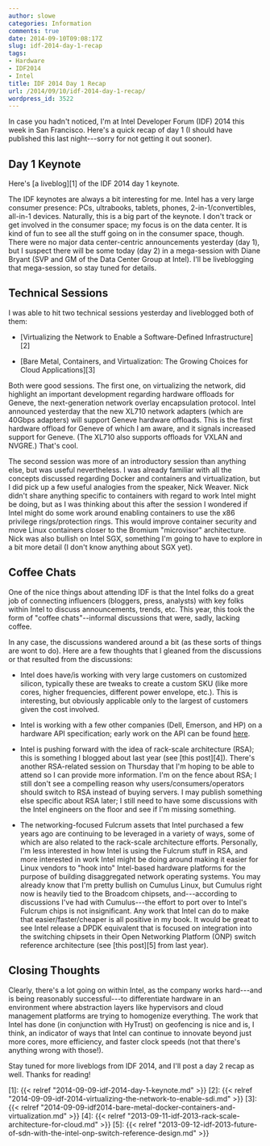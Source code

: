 ```yaml
---
author: slowe
categories: Information
comments: true
date: 2014-09-10T09:08:17Z
slug: idf-2014-day-1-recap
tags:
- Hardware
- IDF2014
- Intel
title: IDF 2014 Day 1 Recap
url: /2014/09/10/idf-2014-day-1-recap/
wordpress_id: 3522
---
```


In case you hadn't noticed, I'm at Intel Developer Forum (IDF) 2014 this week in San Francisco. Here's a quick recap of day 1 (I should have published this last night---sorry for not getting it out sooner).

## Day 1 Keynote

Here's [a liveblog][1] of the IDF 2014 day 1 keynote.

The IDF keynotes are always a bit interesting for me. Intel has a very large consumer presence: PCs, ultrabooks, tablets, phones, 2-in-1/convertibles, all-in-1 devices. Naturally, this is a big part of the keynote. I don't track or get involved in the consumer space; my focus is on the data center. It is kind of fun to see all the stuff going on in the consumer space, though. There were no major data center-centric announcements yesterday (day 1), but I suspect there will be some today (day 2) in a mega-session with Diane Bryant (SVP and GM of the Data Center Group at Intel). I'll be liveblogging that mega-session, so stay tuned for details.

## Technical Sessions

I was able to hit two technical sessions yesterday and liveblogged both of them:

* [Virtualizing the Network to Enable a Software-Defined Infrastructure][2]

* [Bare Metal, Containers, and Virtualization: The Growing Choices for Cloud Applications][3]

Both were good sessions. The first one, on virtualizing the network, did highlight an important development regarding hardware offloads for Geneve, the next-generation network overlay encapsulation protocol. Intel announced yesterday that the new XL710 network adapters (which are 40Gbps adapters) will support Geneve hardware offloads. This is the first hardware offload for Geneve of which I am aware, and it signals increased support for Geneve. (The XL710 also supports offloads for VXLAN and NVGRE.) That's cool.

The second session was more of an introductory session than anything else, but was useful nevertheless. I was already familiar with all the concepts discussed regarding Docker and containers and virtualization, but I did pick up a few useful analogies from the speaker, Nick Weaver. Nick didn't share anything specific to containers with regard to work Intel might be doing, but as I was thinking about this after the session I wondered if Intel might do some work around enabling containers to use the x86 privilege rings/protection rings. This would improve container security and move Linux containers closer to the Bromium "microvisor" architecture. Nick was also bullish on Intel SGX, something I'm going to have to explore in a bit more detail (I don't know anything about SGX yet).

## Coffee Chats

One of the nice things about attending IDF is that the Intel folks do a great job of connecting influencers (bloggers, press, analysts) with key folks within Intel to discuss announcements, trends, etc. This year, this took the form of "coffee chats"--informal discussions that were, sadly, lacking coffee.

In any case, the discussions wandered around a bit (as these sorts of things are wont to do). Here are a few thoughts that I gleaned from the discussions or that resulted from the discussions:

* Intel does have/is working with very large customers on customized silicon, typically these are tweaks to create a custom SKU (like more cores, higher frequencies, different power envelope, etc.). This is interesting, but obviously applicable only to the largest of customers given the cost involved.

* Intel is working with a few other companies (Dell, Emerson, and HP) on a hardware API specification; early work on the API can be found [here](http://www.redfishspecification.org).

* Intel is pushing forward with the idea of rack-scale architecture (RSA); this is something I blogged about last year (see [this post][4]). There's another RSA-related session on Thursday that I'm hoping to be able to attend so I can provide more information. I'm on the fence about RSA; I still don't see a compelling reason why users/consumers/operators should switch to RSA instead of buying servers. I may publish something else specific about RSA later; I still need to have some discussions with the Intel engineers on the floor and see if I'm missing something.

* The networking-focused Fulcrum assets that Intel purchased a few years ago are continuing to be leveraged in a variety of ways, some of which are also related to the rack-scale architecture efforts. Personally, I'm less interested in how Intel is using the Fulcrum stuff in RSA, and more interested in work Intel might be doing around making it easier for Linux vendors to "hook into" Intel-based hardware platforms for the purpose of building disaggregated network operating systems. You may already know that I'm pretty bullish on Cumulus Linux, but Cumulus right now is heavily tied to the Broadcom chipsets, and---according to discussions I've had with Cumulus---the effort to port over to Intel's Fulcrum chips is not insignificant. Any work that Intel can do to make that easier/faster/cheaper is all positive in my book. It would be great to see Intel release a DPDK equivalent that is focused on integration into the switching chipsets in their Open Networking Platform (ONP) switch reference architecture (see [this post][5] from last year).

## Closing Thoughts

Clearly, there's a lot going on within Intel, as the company works hard---and is being reasonably successful---to differentiate hardware in an environment where abstraction layers like hypervisors and cloud management platforms are trying to homogenize everything. The work that Intel has done (in conjunction with HyTrust) on geofencing is nice and is, I think, an indicator of ways that Intel can continue to innovate beyond just more cores, more efficiency, and faster clock speeds (not that there's anything wrong with those!).

Stay tuned for more liveblogs from IDF 2014, and I'll post a day 2 recap as well. Thanks for reading!

[1]: {{< relref "2014-09-09-idf-2014-day-1-keynote.md" >}}
[2]: {{< relref "2014-09-09-idf-2014-virtualizing-the-network-to-enable-sdi.md" >}}
[3]: {{< relref "2014-09-09-idf2014-bare-metal-docker-containers-and-virtualization.md" >}}
[4]: {{< relref "2013-09-11-idf-2013-rack-scale-architecture-for-cloud.md" >}}
[5]: {{< relref "2013-09-12-idf-2013-future-of-sdn-with-the-intel-onp-switch-reference-design.md" >}}
